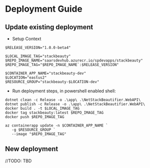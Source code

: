 # Deployment Guide

## Update existing deployment

* Setup Context

```shell
$RELEASE_VERSION="1.0.0-beta4"
```

```shell
$LOCAL_IMAGE_TAG="stackbeauty"
$REPO_IMAGE_NAME="saarsdevhub.azurecr.io/spdevapps/stackbeauty"
$REPO_IMAGE_TAG="$REPO_IMAGE_NAME`:$RELEASE_VERSION"

$CONTAINER_APP_NAME="stackbeauty-dev"
$LOCATION="eastus2"
$RESOURCE_GROUP="stackbeauty-$LOCATION-dev"
```

* Run deployment steps, in powershell enabled shell:

```shell
dotnet clean -c Release -o .\app\ .\NetStackBeautifier.WebAPI\
dotnet publish -c Release -o .\app\ .\NetStackBeautifier.WebAPI\
docker build . -t $LOCAL_IMAGE_TAG
docker tag stackbeauty:latest $REPO_IMAGE_TAG
docker push $REPO_IMAGE_TAG
```

```shell
az containerapp update -n $CONTAINER_APP_NAME `
   -g $RESOURCE_GROUP `
   --image "$REPO_IMAGE_TAG"
```

## New deployment

//TODO: TBD